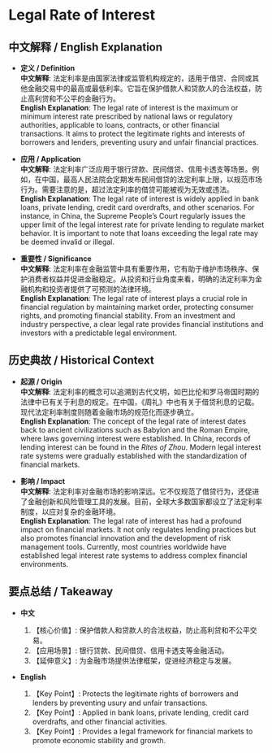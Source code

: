 # Legal Rate of Interest

## 中文解释 / English Explanation

* **定义 / Definition**  
  **中文解释**: 法定利率是由国家法律或监管机构规定的，适用于借贷、合同或其他金融交易中的最高或最低利率。它旨在保护借款人和贷款人的合法权益，防止高利贷和不公平的金融行为。  
  **English Explanation**: The legal rate of interest is the maximum or minimum interest rate prescribed by national laws or regulatory authorities, applicable to loans, contracts, or other financial transactions. It aims to protect the legitimate rights and interests of borrowers and lenders, preventing usury and unfair financial practices.

* **应用 / Application**  
  **中文解释**: 法定利率广泛应用于银行贷款、民间借贷、信用卡透支等场景。例如，在中国，最高人民法院会定期发布民间借贷的法定利率上限，以规范市场行为。需要注意的是，超过法定利率的借贷可能被视为无效或违法。  
  **English Explanation**: The legal rate of interest is widely applied in bank loans, private lending, credit card overdrafts, and other scenarios. For instance, in China, the Supreme People’s Court regularly issues the upper limit of the legal interest rate for private lending to regulate market behavior. It is important to note that loans exceeding the legal rate may be deemed invalid or illegal.

* **重要性 / Significance**  
  **中文解释**: 法定利率在金融监管中具有重要作用，它有助于维护市场秩序、保护消费者权益并促进金融稳定。从投资和行业角度来看，明确的法定利率为金融机构和投资者提供了可预测的法律环境。  
  **English Explanation**: The legal rate of interest plays a crucial role in financial regulation by maintaining market order, protecting consumer rights, and promoting financial stability. From an investment and industry perspective, a clear legal rate provides financial institutions and investors with a predictable legal environment.

## 历史典故 / Historical Context

* **起源 / Origin**  
  **中文解释**: 法定利率的概念可以追溯到古代文明，如巴比伦和罗马帝国时期的法律中已有关于利息的规定。在中国，《周礼》中也有关于借贷利息的记载。现代法定利率制度则随着金融市场的规范化而逐步确立。  
  **English Explanation**: The concept of the legal rate of interest dates back to ancient civilizations such as Babylon and the Roman Empire, where laws governing interest were established. In China, records of lending interest can be found in the *Rites of Zhou*. Modern legal interest rate systems were gradually established with the standardization of financial markets.

* **影响 / Impact**  
  **中文解释**: 法定利率对金融市场的影响深远。它不仅规范了借贷行为，还促进了金融创新和风险管理工具的发展。目前，全球大多数国家都设立了法定利率制度，以应对复杂的金融环境。  
  **English Explanation**: The legal rate of interest has had a profound impact on financial markets. It not only regulates lending practices but also promotes financial innovation and the development of risk management tools. Currently, most countries worldwide have established legal interest rate systems to address complex financial environments.

## 要点总结 / Takeaway

* **中文**  
  1. 【核心价值】: 保护借款人和贷款人的合法权益，防止高利贷和不公平交易。  
  2. 【应用场景】: 银行贷款、民间借贷、信用卡透支等金融活动。  
  3. 【延伸意义】: 为金融市场提供法律框架，促进经济稳定与发展。

* **English**  
  1. 【Key Point】: Protects the legitimate rights of borrowers and lenders by preventing usury and unfair transactions.  
  2. 【Key Point】: Applied in bank loans, private lending, credit card overdrafts, and other financial activities.  
  3. 【Key Point】: Provides a legal framework for financial markets to promote economic stability and growth.